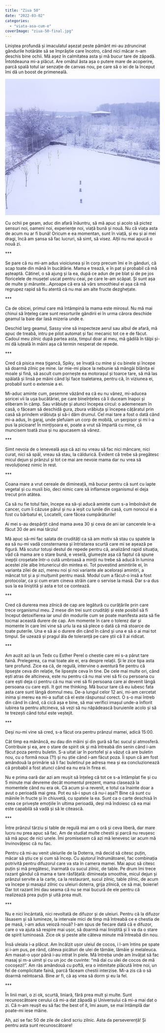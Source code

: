 ```yaml
---
title: "Ziua 50"
date: "2022-03-02"
categories: 
  - "viata-asa-cum-e"
coverImage: "ziua-50-final.jpg"
---
```


Liniștea profundă și imaculatul așezat peste pământ mi-au zdruncinat gândurile hotărâte să se împrăștie care încotro, când nici măcar n-am deschis bine ochii. Mă așez în calmitatea asta și mă bucur tare de zăpadă. Întotdeauna mi-a plăcut. Are omătul ăsta așa o putere mare de acoperire, parcă spală totul iar senzație de canvas nou, pe care să o iei de la început îmi dă un boost de primeneală.

![](images/ziua-50-2-3.jpeg)

Cu ochii pe geam, aduc din afară înăuntru, să mă apuc și acolo să pictez sensuri noi, oameni noi, experiențe noi, viață bună și nouă. Nu că viața asta de acum nu ar fi bună! Oricum e ea momentan, sunt în viață, și eu și ai mei dragi, încă am șansa să fac lucruri, să simt, să visez. Alții nu mai apucă o nouă zi.

\*\*\*

Se pare că nu mi-am adus vioiciunea și în corp precum îmi e în gânduri, că scap toate din mână în bucătărie. Mama e trează, e în pat și probabil că mă așteaptă. Cătinel, o să ajung și la ea, după ce adun de pe blat și de pe jos floricelele de mușețel uscat pentru ceai, pe care le-am scăpat. Și sunt așa de multe și mărunte…Aproape că era să vărs smoothieul ei așa că mă regrupez rapid să fiu atentă că nu mai am alte fructe dezghețate.

\*\*\*

Ca de obicei, primul care mă întâmpină la mama este mirosul. Nu mă mai chinui să înțeleg care sunt resorturile gândirii ei în urma cărora deschide geamul la baie dar lasă mizeria unde e. 

Deschid larg geamul, Sassy vine să inspecteze aerul sau albul de afară, mă apuc de treabă, intru pe pilot automat și fac mecanic tot ce e de făcut. Cadoul meu zilnic după partea asta, timpul doar al meu, mă gâdilă în tălpi și-mi dă iuțeală în mâini așa că termin nesperat de repede.

\*\*\*

Cred că pisica mea țigancă, Spiky, se învață cu mine și cu binele și începe să doarmă zilnic pe mine. Iar mie-mi place la nebunie să mângâi blănița ei moale și fină, să ascult cum pornește ea motorașul și toarce tare, să mă las spălată și linsă pe mâini când își face toaletarea, pentru că, în viziunea ei, probabil sunt o extensie a ei. 

Mi-aduc aminte cum, pesemne văzând ea că eu nu vânez, mi-aducea șoricei vii la ușa bucătăriei, pe care bineînțeles că îi duceam înapoi și eliberam în câmp. Sau vrăbiuțe și atunci începea circul: o ademeneam în casă, o făceam să deschidă gura, zbura vrăbiuța și începea cățăratul prin casă să prindem vrăbiuța și să-i dăm drumul. Cel mai tare a fost o dată când mi-a adus, în garaj, unde șlefuiam un corp de mobilă, un șerpișor și mi l-a pus la picioare! În mințișoara ei, poate a vrut să împartă cu mine, că muncisem toată ziua și nu apucasem să vânez.

\*\*\*

Simt nevoia de o leneveală așa că azi nu vreau să fac nici mâncare, nici curat, nici să spăl, vreau să stau, la căldurică. Evident că trebe să pregătesc micul dejun și prânzul și tot ce mai are nevoie mama dar nu vrea să revoluționez nimic în rest. 

\*\*\*

Coana mare a vrut cereale de dimineață, mă bucur pentru că sunt cu lapte vegetal și cu musli bio, deci nimic care să inflameze organismul ei deja trecut prin atâtea. 

Ca să nu fie totul fain, începe ea să-și aducă aminte cum s-a îmbolnăvit de cancer, cum îi căzuse părul și nu a ieșit cu lunile din casă, cum norocul ei a fost cu bărbatul ei, Locatelli, care făcea cumpărăturile!

Ai mei s-au despărțit când mama avea 30 și ceva de ani iar cancerele le-a făcut 30 de ani mai târziu!

Mă apuc să-mi fac salata de crudități ca să am motiv să stau cu spatele la ea să nu-mi vadă consternarea și întristarea scurtă care mi se așează pe figură. Mă scutur totuși destul de repede pentru că, analizând rapid situația, văd că mama are o stare bună, e veselă, glumește așa că faptul că spune inepții croșetate într-o cută umbroasă a minții nu trebe să aducă în lumina acestei zile albe întunericul din mintea ei. Tot povestind amintirile ei, în varianta zilei de azi, mereu noi și noi variante ale acelorași amintiri, a mâncat tot și a și mulțumit pentru masă. Modul cum a făcut-o insă a fost protocolar, ca și cum eram cineva străin care o servise la masă. Dar s-a dus sus la ea liniștită și asta e tot ce contează.

\*\*\*

Cred că durerea mea zilnică de cap are legătură cu curățările prin care trece organismul meu. 2 mese din trei sunt crudități și este posibil să fi început detoxifierea iar unul din modurile cum se poate manifesta asta să fie tocmai această durere de cap. Am momente în care o tolerez dar și momente în care îmi vine să urlu la ea să plece o dată că mă stoarce de toate puterile. Una e să ai o durere din când în când și una e să o ai mai tot timpul. Se uzează și pragul ăla de toleranță pe care știi că îl ai ridicat.

\*\*\*

Am auzit azi la un Tedx cu Esther Perel o chestie care mi s-a părut tare faină. Prelegerea, ca mai toate ale ei, era despre relații. Și le zice tipa asta tare profund. Zice ea că, de regulă, intervine o aventură fie pentru că lipsește ceva din relație, fie lipsește ceva în tine. De cele mai multe ori, când ești atras de altcineva, este nu pentru că nu mai vrei să fii cu persoana cu care ești deja ci pentru că nu mai vrei să fii persoana care ai devenit lângă persoana cu care ești. It got me thinking. Mă bucur tare că eu iubesc fata asta care sunt lângă domnul meu. De-a lungul celor 12 ani, mi-am cercetat inima și mereu ea mi-a suflat că el este răspunsul corect. O s-o mai întreb din când în când, că cică așa e bine, să mai verifici imașul unde-a înflorit iubirea ta pentru altcineva, să vezi să nu năpădească buruienile acolo și să te trezești când totul este veștejit.

\*\*\*

Deși nu-mi vine să cred, s-a făcut ora pentru prânzul mamei, adică 15:00.

Cât timp ea mănâncă, eu dau din mâini și din gură să fac sucul și atmosferă. Contribuie și ea, are o stare de spirit ok și mă întreabă din senin când i-am făcut poza pentru buletin. S-a uitat iar în portofel și a văzut că are buletin nou, cu o formă noua (?!) și nu știe când i-am făcut poza. Îi spun că am fost amândouă la primărie să îi fac buletinul pe adresa mea și ea concluzionează că probabil a fost atunci când ea nu era în firea ei.

Nu e prima oară dar azi am reușit să înțeleg că tot ce s-a întâmplat fie și cu 5 minute mai devreme decât momentul prezent, mama clasează la momentele când nu era ok. Că acum și-a revenit, e totul ca înainte doar a avut o perioadă mai grea. Pot eu să-i spun că nu-i așa?! Bine că sunt cu mâinile în fructe și în chiuvetă, cu spatele la ea. Sunt ca o carte deschisă în ceea ce privește emoțiile în ultima perioadă, deși mă îndoiesc că ea mai este capabilă să vadă și să le citească.

\*\*\*

Între prânzul târziu și table de regulă mai am o oră și ceva liberă, dar mare lucru nu prea apuc să fac. Am de studiat multe chestii și parcă nu reușesc să mă apuc de nici unele. Îmi promisesem că azi mă lenevesc iar acum mă învinovățesc că nu fac. 

Pentru că mi-au venit uleiurile de la Doterra, mă decid să citesc puțin, măcar să știu ce și cum să încep. Cu ajutorul îndrumătoarei, fac combinația potrivită pentru difuzorul care va sta în camera mamei. Mai apuc să citesc puțin și mă pregătesc, înarmată cu sucul zilnic, de table. Pe drum îmi trece razant gândul că mama e tare răsfățată: dimineața smoothie, micul dejun și prânzul servite a la carte, ca la restaurant, sucul zilnic, table zilnic, de acum va începe și masajul zilnic cu uleiuri doterra, grija zilnică, ce să mai, boierie! Dar tot razant îmi dau seama că nu se mai bucură de ele pentru că realizează prea puțin și uită prea mult.

\*\*\*

Nu e nici încântată, nici revoltată de difuzor și de uleiuri. Pentru că la difuzor lăsasem și să lumineze, la intervale mici de timp mă întreabă ce e chestia de pe masă, i-am adus veioză nouă? I-am spus de fiecare dată că e difuzor, care o va ajuta să respire mai ușor, să doarmă mai liniștită și îi va da o stare de spirit luminoasă. Zice ok și peste alte câteva minute mă întreabă din nou.

Însă uleiala i-a plăcut. Am încălzit ușor uleiul de cocos, i l-am întins pe spate și i-am pus, pe rând, câteva picături de ulei de tămâie, lămâie și melaleuca. Am masat-o ușor până i-au intrat în piele. Mă întreba unde am învățat să fac masaj și m-a uimit și cu un joc de cuvinte: “mă dai cu ulei de cocos de mă cocoșezi!”. Am râs amândouă cu poftă, era o intimitate plăcută între noi, un fel de complicitate faină, parcă făceam chestii interzise. Mi-a zis că o să doarmă neîntoarsă. Bine ar fi, că aș vrea să dorm și eu la fel.

\*\*\*

În linii mari, o zi ok, scurtă, liniară, fără prea mult și multe. Sunt recunoscătoare cerului că mi-a dat zăpadă și Universului că mi-a mai dat o zi. Că n-am reușit eu să fac the best of it, îmi asum, se mai întâmplă dar poate-mi iese mâine. 

Ah, azi se fac 50 de zile de când scriu zilnic. Asta da perseverență! Și pentru asta sunt recunoscătoare!
